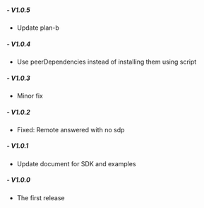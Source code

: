 ##### - V1.0.5
 + Update plan-b
##### - V1.0.4
 + Use peerDependencies instead of installing them using script
##### - V1.0.3
 + Minor fix
##### - V1.0.2
 + Fixed: Remote answered with no sdp
##### - V1.0.1
 + Update document for SDK and examples
##### - V1.0.0
 + The first release
